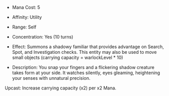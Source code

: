 - Mana Cost: 5
    
- Affinity: Utility
    
- Range: Self
    
- Concentration: Yes (10 turns)
    
- Effect: Summons a shadowy familiar that provides advantage on Search, Spot, and Investigation checks. This entity may also be used to move small objects (carrying capacity = warlockLevel * 10)
    
- Description: You snap your fingers and a flickering shadow creature takes form at your side. It watches silently, eyes gleaming, heightening your senses with unnatural precision.
    

Upcast: Increase carrying capacity (x2) per x2 Mana.